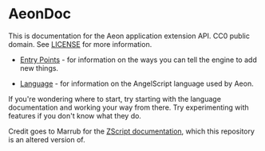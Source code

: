# AeonDoc

This is documentation for the Aeon application extension API.
CC0 public domain. See [LICENSE](LICENSE.txt) for more information.

<!-- * [API](api.md) - for information on the interfaces provided by the Eternity Engine. This is itself a map of all of the API files. -->
* [Entry Points](entry.md) - for information on the ways you can tell the engine to add new things.
<!-- * [Glossary](glossary.md) - for miscallaneous information and concepts you should learn. This is itself a map of all of the glossary files. -->
* [Language](language.md) - for information on the AngelScript language used by Aeon.

If you're wondering where to start, try starting with the language
documentation and working your way from there. Try experimenting with
features if you don't know what they do.


Credit goes to Marrub for the [ZScript documentation](https://github.com/marrub--/zscript-doc),
which this repository is an altered version of.

<!-- EOF -->
